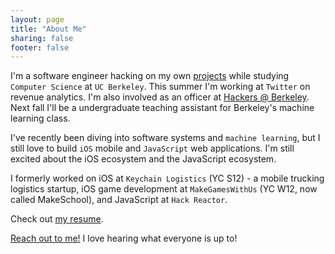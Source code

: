 ```yaml
---
layout: page
title: "About Me"
sharing: false
footer: false
---
```


I'm a software engineer hacking on my own [projects](/projects/) while studying `Computer Science` at `UC Berkeley`. This summer I'm working at `Twitter` on revenue analytics. I'm also involved as an officer at [Hackers @ Berkeley](http://hackersatberkeley.com/). Next fall I'll be a undergraduate teaching assistant for Berkeley's machine learning class.

I've recently been diving into software systems and `machine learning`, but I still love to build `iOS` mobile and `JavaScript` web applications. I'm still excited about the iOS ecosystem and the JavaScript ecosystem.

I formerly worked on iOS at `Keychain Logistics` (YC S12) - a mobile trucking logistics startup, iOS game development at `MakeGamesWithUs` (YC W12, now called MakeSchool), and JavaScript at `Hack Reactor`.

Check out [my resume](/about/brianchu_resume.pdf).

<a href="#" data-toggle="modal" data-target=".contact-modal">Reach out to me!</a> I love hearing what everyone is up to!
